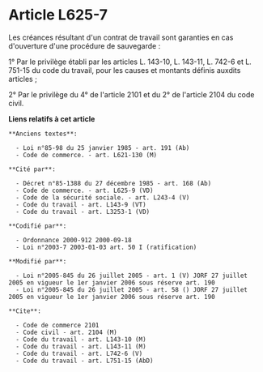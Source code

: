 # Article L625-7

Les créances résultant d'un contrat de travail sont garanties en cas d'ouverture d'une procédure de sauvegarde :

1° Par le privilège établi par les articles L. 143-10, L. 143-11, L. 742-6 et L. 751-15 du code du travail, pour les causes
et montants définis auxdits articles ;

2° Par le privilège du 4° de l'article 2101 et du 2° de l'article 2104 du code civil.

**Liens relatifs à cet article**

	**Anciens textes**:

	  - Loi n°85-98 du 25 janvier 1985 - art. 191 (Ab)
	  - Code de commerce. - art. L621-130 (M)

	**Cité par**:

	  - Décret n°85-1388 du 27 décembre 1985 - art. 168 (Ab)
	  - Code de commerce. - art. L625-9 (VD)
	  - Code de la sécurité sociale. - art. L243-4 (V)
	  - Code du travail - art. L143-9 (VT)
	  - Code du travail - art. L3253-1 (VD)

	**Codifié par**:

	  - Ordonnance 2000-912 2000-09-18
	  - Loi n°2003-7 2003-01-03 art. 50 I (ratification)

	**Modifié par**:

	  - Loi n°2005-845 du 26 juillet 2005 - art. 1 (V) JORF 27 juillet 2005 en vigueur le 1er janvier 2006 sous réserve art. 190
	  - Loi n°2005-845 du 26 juillet 2005 - art. 58 () JORF 27 juillet 2005 en vigueur le 1er janvier 2006 sous réserve art. 190

	**Cite**:

	  - Code de commerce 2101
	  - Code civil - art. 2104 (M)
	  - Code du travail - art. L143-10 (M)
	  - Code du travail - art. L143-11 (M)
	  - Code du travail - art. L742-6 (V)
	  - Code du travail - art. L751-15 (AbD)

